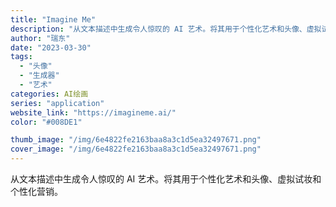 ```yaml
---
title: "Imagine Me"
description: "从文本描述中生成令人惊叹的 AI 艺术。将其用于个性化艺术和头像、虚拟试妆和个性化营销。"
author: "瑞东"
date: "2023-03-30"
tags:
  - "头像"
  - "生成器"
  - "艺术"
categories: AI绘画
series: "application"
website_link: "https://imagineme.ai/"
color: "#008DE1"

thumb_image: "/img/6e4822fe2163baa8a3c1d5ea32497671.png"
cover_image: "/img/6e4822fe2163baa8a3c1d5ea32497671.png"
---
```


从文本描述中生成令人惊叹的 AI 艺术。将其用于个性化艺术和头像、虚拟试妆和个性化营销。